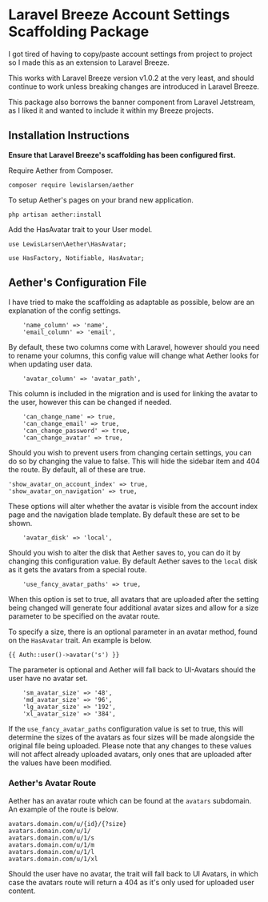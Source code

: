 # Laravel Breeze Account Settings Scaffolding Package

I got tired of having to copy/paste account settings from project to project so I made this as an extension to Laravel Breeze.

This works with Laravel Breeze version v1.0.2 at the very least, and should continue to work unless breaking changes are introduced in Laravel Breeze.

This package also borrows the banner component from Laravel Jetstream, as I liked it and wanted to include it within my Breeze projects.


## Installation Instructions

**Ensure that Laravel Breeze's scaffolding has been configured first.**

Require Aether from Composer.
```
composer require lewislarsen/aether
```
To setup Aether's pages on your brand new application.
```
php artisan aether:install
```
Add the HasAvatar trait to your User model.
```
use LewisLarsen\Aether\HasAvatar;

use HasFactory, Notifiable, HasAvatar;
```

## Aether's Configuration File

I have tried to make the scaffolding as adaptable as possible, below are an explanation of the config settings. 

```
    'name_column' => 'name',
    'email_column' => 'email',
```
By default, these two columns come with Laravel, however should you need to rename your columns, this config value will change what Aether looks for when updating user data.

```
    'avatar_column' => 'avatar_path',
```
This column is included in the migration and is used for linking the avatar to the user, however this can be changed if needed.

```
    'can_change_name' => true,
    'can_change_email' => true,
    'can_change_password' => true,
    'can_change_avatar' => true,
```
Should you wish to prevent users from changing certain settings, you can do so by changing the value to false. This will hide the sidebar item and 404 the route. By default, all of these are true.

```
'show_avatar_on_account_index' => true,
'show_avatar_on_navigation' => true,
```
These options will alter whether the avatar is visible from the account index page and the navigation blade template. By default these are set to be shown.

```
    'avatar_disk' => 'local',
```
Should you wish to alter the disk that Aether saves to, you can do it by changing this configuration value. By default Aether saves to the `local` disk as it gets the avatars from a special route. 

```
    'use_fancy_avatar_paths' => true,
```
When this option is set to true, all avatars that are uploaded after the setting being changed will generate four additional avatar sizes and allow for a size parameter to be specified on the avatar route. 

To specify a size, there is an optional parameter in an avatar method, found on the `HasAvatar` trait. 
An example is below.
```
{{ Auth::user()->avatar('s') }}
```
The parameter is optional and Aether will fall back to UI-Avatars should the user have no avatar set. 
```
    'sm_avatar_size' => '48',
    'md_avatar_size' => '96',
    'lg_avatar_size' => '192',
    'xl_avatar_size' => '384',
```
If the `use_fancy_avatar_paths` configuration value is set to true, this will determine the sizes of the avatars as four sizes will be made alongside the original file being uploaded. Please note that any changes to these values will not affect already uploaded avatars, only ones that are uploaded after the values have been modified.

### Aether's Avatar Route

Aether has an avatar route which can be found at the `avatars` subdomain. An example of the route is below.
```
avatars.domain.com/u/{id}/{?size}
avatars.domain.com/u/1/
avatars.domain.com/u/1/s
avatars.domain.com/u/1/m
avatars.domain.com/u/1/l
avatars.domain.com/u/1/xl
```
Should the user have no avatar, the trait will fall back to UI Avatars, in which case the avatars route will return a 404 as it's only used for uploaded user content. 
